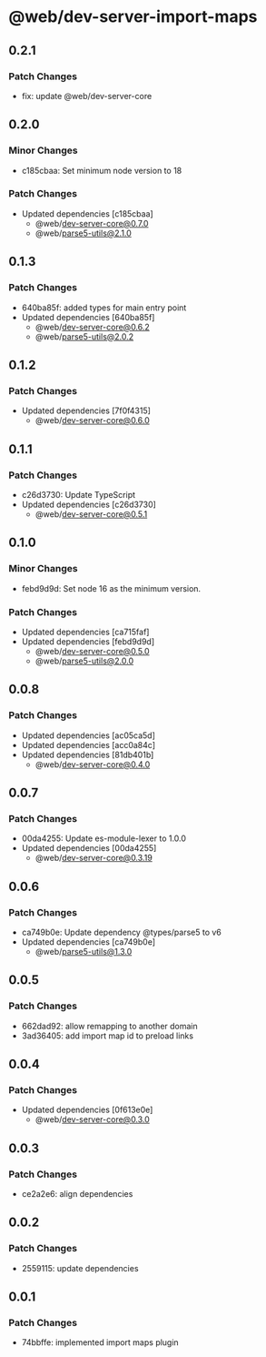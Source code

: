 # @web/dev-server-import-maps

## 0.2.1

### Patch Changes

- fix: update @web/dev-server-core

## 0.2.0

### Minor Changes

- c185cbaa: Set minimum node version to 18

### Patch Changes

- Updated dependencies [c185cbaa]
  - @web/dev-server-core@0.7.0
  - @web/parse5-utils@2.1.0

## 0.1.3

### Patch Changes

- 640ba85f: added types for main entry point
- Updated dependencies [640ba85f]
  - @web/dev-server-core@0.6.2
  - @web/parse5-utils@2.0.2

## 0.1.2

### Patch Changes

- Updated dependencies [7f0f4315]
  - @web/dev-server-core@0.6.0

## 0.1.1

### Patch Changes

- c26d3730: Update TypeScript
- Updated dependencies [c26d3730]
  - @web/dev-server-core@0.5.1

## 0.1.0

### Minor Changes

- febd9d9d: Set node 16 as the minimum version.

### Patch Changes

- Updated dependencies [ca715faf]
- Updated dependencies [febd9d9d]
  - @web/dev-server-core@0.5.0
  - @web/parse5-utils@2.0.0

## 0.0.8

### Patch Changes

- Updated dependencies [ac05ca5d]
- Updated dependencies [acc0a84c]
- Updated dependencies [81db401b]
  - @web/dev-server-core@0.4.0

## 0.0.7

### Patch Changes

- 00da4255: Update es-module-lexer to 1.0.0
- Updated dependencies [00da4255]
  - @web/dev-server-core@0.3.19

## 0.0.6

### Patch Changes

- ca749b0e: Update dependency @types/parse5 to v6
- Updated dependencies [ca749b0e]
  - @web/parse5-utils@1.3.0

## 0.0.5

### Patch Changes

- 662dad92: allow remapping to another domain
- 3ad36405: add import map id to preload links

## 0.0.4

### Patch Changes

- Updated dependencies [0f613e0e]
  - @web/dev-server-core@0.3.0

## 0.0.3

### Patch Changes

- ce2a2e6: align dependencies

## 0.0.2

### Patch Changes

- 2559115: update dependencies

## 0.0.1

### Patch Changes

- 74bbffe: implemented import maps plugin
